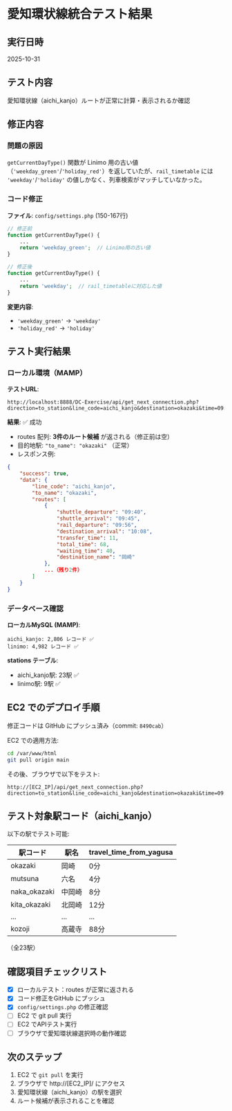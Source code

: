 # 愛知環状線統合テスト結果

## 実行日時
2025-10-31

## テスト内容
愛知環状線（aichi_kanjo）ルートが正常に計算・表示されるか確認

## 修正内容

### 問題の原因
`getCurrentDayType()` 関数が Linimo 用の古い値（`'weekday_green'`/`'holiday_red'`）を返していたが、`rail_timetable` には `'weekday'`/`'holiday'` の値しかなく、列車検索がマッチしていなかった。

### コード修正
**ファイル**: `config/settings.php` (150-167行)

```php
// 修正前
function getCurrentDayType() {
    ...
    return 'weekday_green';  // Linimo用の古い値
}

// 修正後
function getCurrentDayType() {
    ...
    return 'weekday';  // rail_timetableに対応した値
}
```

**変更内容**:
- `'weekday_green'` → `'weekday'`
- `'holiday_red'` → `'holiday'`

## テスト実行結果

### ローカル環境（MAMP）
**テストURL**:
```
http://localhost:8888/DC-Exercise/api/get_next_connection.php?direction=to_station&line_code=aichi_kanjo&destination=okazaki&time=09:00:00
```

**結果**: ✅ 成功
- routes 配列: **3件のルート候補** が返される（修正前は空）
- 目的地駅: `"to_name": "okazaki"` （正常）
- レスポンス例:

```json
{
    "success": true,
    "data": {
        "line_code": "aichi_kanjo",
        "to_name": "okazaki",
        "routes": [
            {
                "shuttle_departure": "09:40",
                "shuttle_arrival": "09:45",
                "rail_departure": "09:56",
                "destination_arrival": "10:08",
                "transfer_time": 11,
                "total_time": 68,
                "waiting_time": 40,
                "destination_name": "岡崎"
            },
            ...（残り2件）
        ]
    }
}
```

### データベース確認

**ローカルMySQL (MAMP)**:
```
aichi_kanjo: 2,806 レコード ✅
linimo: 4,982 レコード ✅
```

**stations テーブル**:
- aichi_kanjo駅: 23駅 ✅
- linimo駅: 9駅 ✅

## EC2 でのデプロイ手順

修正コードは GitHub にプッシュ済み（commit: `8490cab`）

EC2 での適用方法:

```bash
cd /var/www/html
git pull origin main
```

その後、ブラウザで以下をテスト:

```
http://[EC2_IP]/api/get_next_connection.php?direction=to_station&line_code=aichi_kanjo&destination=okazaki&time=09:00:00
```

## テスト対象駅コード（aichi_kanjo）

以下の駅でテスト可能:

| 駅コード | 駅名 | travel_time_from_yagusa |
|---------|------|----------------------|
| okazaki | 岡崎 | 0分 |
| mutsuna | 六名 | 4分 |
| naka_okazaki | 中岡崎 | 8分 |
| kita_okazaki | 北岡崎 | 12分 |
| ... | ... | ... |
| kozoji | 高蔵寺 | 88分 |

（全23駅）

## 確認項目チェックリスト

- [x] ローカルテスト：routes が正常に返される
- [x] コード修正をGitHub にプッシュ
- [x] `config/settings.php` の修正確認
- [ ] EC2 で git pull 実行
- [ ] EC2 でAPIテスト実行
- [ ] ブラウザで愛知環状線選択時の動作確認

## 次のステップ

1. EC2 で `git pull` を実行
2. ブラウザで http://[EC2_IP]/ にアクセス
3. 愛知環状線（aichi_kanjo）の駅を選択
4. ルート候補が表示されることを確認
